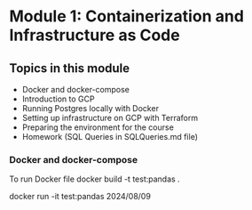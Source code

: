 # Module 1: Containerization and Infrastructure as Code

## Topics in this module

- Docker and docker-compose
- Introduction to GCP
- Running Postgres locally with Docker
- Setting up infrastructure on GCP with Terraform
- Preparing the environment for the course
- Homework (SQL Queries in SQLQueries.md file)

### Docker and docker-compose

To run Docker file
docker build -t test:pandas .

docker run -it test:pandas 2024/08/09
